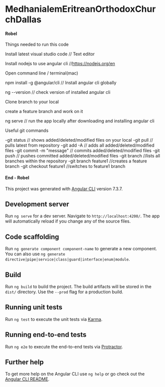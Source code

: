 # MedhanialemEritreanOrthodoxChurchDallas
#### Robel ####
Things needed to run this code

Install latest visual studio code // Text editor

Install nodejs to use angular cli //https://nodejs.org/en

Open command line / terminal(mac)

npm install -g @angular/cli // Install angular cli globally

ng --version // check version of installed angular cli

Clone branch to your local

create a feature branch and work on it

ng serve // run the app locally after downloading and installing angular cli

Useful git commands

-git status // shows added/deleted/modified files on your local
-git pull // pulls latest from repository
-git add -A // adds all added/deleted/modified files
-git commit -m "message" // commits added/deleted/modified files
-git push // pushes committed added/deleted/modified files
-git branch //lists all branches within the repository 
-git branch feature1 //creates a feature branch 
-git checkout feature1 //switches to feature1 branch

#### End - Robel ####

This project was generated with [Angular CLI](https://github.com/angular/angular-cli) version 7.3.7.

## Development server

Run `ng serve` for a dev server. Navigate to `http://localhost:4200/`. The app will automatically reload if you change any of the source files.

## Code scaffolding

Run `ng generate component component-name` to generate a new component. You can also use `ng generate directive|pipe|service|class|guard|interface|enum|module`.

## Build

Run `ng build` to build the project. The build artifacts will be stored in the `dist/` directory. Use the `--prod` flag for a production build.

## Running unit tests

Run `ng test` to execute the unit tests via [Karma](https://karma-runner.github.io).

## Running end-to-end tests

Run `ng e2e` to execute the end-to-end tests via [Protractor](http://www.protractortest.org/).

## Further help

To get more help on the Angular CLI use `ng help` or go check out the [Angular CLI README](https://github.com/angular/angular-cli/blob/master/README.md).
